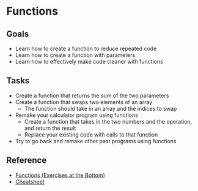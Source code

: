 # Functions

## Goals

* Learn how to create a function to reduce repeated code
* Learn how to create a function with parameters
* Learn how to effectively make code cleaner with functions

## Tasks

* Create a function that returns the sum of the two parameters
* Create a function that swaps two elements of an array
  * The function should take in an array and the indices to swap
* Remake your calculator program using functions
  * Create a function that takes in the two numbers and the operation, and return the result
  * Replace your existing code with calls to that function
* Try to go back and remake other past programs using functions

## Reference

* [Functions (Exercises at the Bottom)](https://introcs.cs.princeton.edu/java/21function/)
* [Cheatsheet](https://introcs.cs.princeton.edu/java/11cheatsheet/)